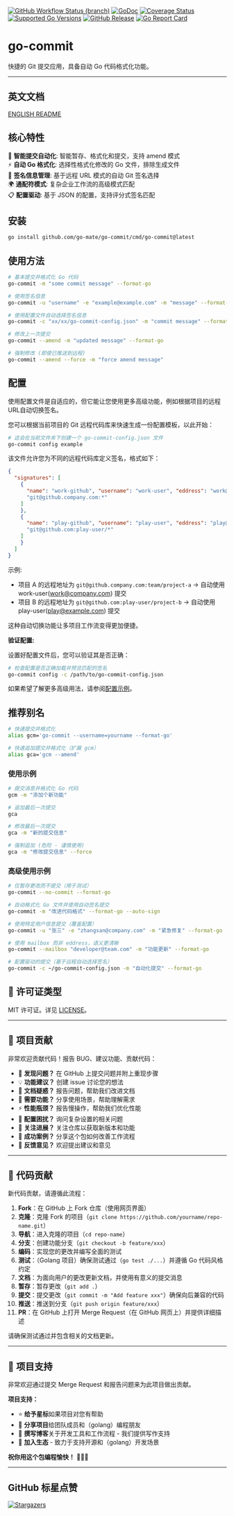 [![GitHub Workflow Status (branch)](https://img.shields.io/github/actions/workflow/status/go-mate/go-commit/release.yml?branch=main&label=BUILD)](https://github.com/go-mate/go-commit/actions/workflows/release.yml?query=branch%3Amain)
[![GoDoc](https://pkg.go.dev/badge/github.com/go-mate/go-commit)](https://pkg.go.dev/github.com/go-mate/go-commit)
[![Coverage Status](https://img.shields.io/coveralls/github/go-mate/go-commit/main.svg)](https://coveralls.io/github/go-mate/go-commit?branch=main)
[![Supported Go Versions](https://img.shields.io/badge/Go-1.25+-lightgrey.svg)](https://go.dev/)
[![GitHub Release](https://img.shields.io/github/release/go-mate/go-commit.svg)](https://github.com/go-mate/go-commit/releases)
[![Go Report Card](https://goreportcard.com/badge/github.com/go-mate/go-commit)](https://goreportcard.com/report/github.com/go-mate/go-commit)

# go-commit

快捷的 Git 提交应用，具备自动 Go 代码格式化功能。

---

<!-- TEMPLATE (ZH) BEGIN: LANGUAGE NAVIGATION -->
## 英文文档

[ENGLISH README](README.md)
<!-- TEMPLATE (ZH) END: LANGUAGE NAVIGATION -->

## 核心特性

🎯 **智能提交自动化**: 智能暂存、格式化和提交，支持 amend 模式  
⚡ **自动 Go 格式化**: 选择性格式化修改的 Go 文件，排除生成文件  
🔄 **签名信息管理**: 基于远程 URL 模式的自动 Git 签名选择  
🌍 **通配符模式**: 复杂企业工作流的高级模式匹配  
📋 **配置驱动**: 基于 JSON 的配置，支持评分式签名匹配

## 安装

```bash
go install github.com/go-mate/go-commit/cmd/go-commit@latest
```

## 使用方法

```bash
# 基本提交并格式化 Go 代码
go-commit -m "some commit message" --format-go

# 使用签名信息
go-commit -u "username" -e "example@example.com" -m "message" --format-go

# 使用配置文件自动选择签名信息
go-commit -c "xx/xx/go-commit-config.json" -m "commit message" --format-go

# 修改上一次提交
go-commit --amend -m "updated message" --format-go

# 强制修改 (即使已推送到远程)
go-commit --amend --force -m "force amend message"
```

## 配置

使用配置文件是自适应的，但它能让您使用更多高级功能，例如根据项目的远程URL自动切换签名。

您可以根据当前项目的 Git 远程代码库来快速生成一份配置模板，以此开始：

```bash
# 这会在当前文件夹下创建一个 go-commit-config.json 文件
go-commit config example
```

该文件允许您为不同的远程代码库定义签名，格式如下：

```json
{
  "signatures": [
    {
      "name": "work-github", "username": "work-user", "eddress": "work@company.com", "remotePatterns": [
      "git@github.company.com:*"
    ]
    },
    {
      "name": "play-github", "username": "play-user", "eddress": "play@example.com", "remotePatterns": [
      "git@github.com:play-user/*"
    ]
    }
  ]
}
```

示例:

- 项目 A 的远程地址为 `git@github.company.com:team/project-a` → 自动使用 work-user(work@company.com) 提交
- 项目 B 的远程地址为 `git@github.com:play-user/project-b` → 自动使用 play-user(play@example.com) 提交

这种自动切换功能让多项目工作流变得更加便捷。

**验证配置:**

设置好配置文件后，您可以验证其是否正确：

```bash
# 检查配置是否正确加载并预览匹配的签名
go-commit config -c /path/to/go-commit-config.json
```

如果希望了解更多高级用法，请参阅[配置示例](internal/examples/)。

## 推荐别名

```bash
# 快速提交并格式化
alias gcm='go-commit --username=yourname --format-go'

# 快速追加提交并格式化（扩展 gcm）
alias gca='gcm --amend'
```

### 使用示例

```bash
# 提交消息并格式化 Go 代码
gcm -m "添加个新功能"

# 追加最后一次提交
gca

# 修改最后一次提交
gca -m "新的提交信息"

# 强制追加 (危险 - 谨慎使用)
gca -m "修改提交信息" --force
```

### 高级使用示例

```bash
# 仅暂存更改而不提交（用于测试）
go-commit --no-commit --format-go

# 自动格式化 Go 文件并使用自动签名提交
go-commit -m "改进代码格式" --format-go --auto-sign

# 使用特定用户信息提交（覆盖配置）
go-commit -u "张三" -e "zhangsan@company.com" -m "紧急修复" --format-go

# 使用 mailbox 而非 eddress，语义更清晰
go-commit --mailbox "developer@team.com" -m "功能更新" --format-go

# 配置驱动的提交（基于远程自动选择签名）
go-commit -c ~/go-commit-config.json -m "自动化提交" --format-go
```

<!-- TEMPLATE (ZH) BEGIN: STANDARD PROJECT FOOTER -->
<!-- VERSION 2025-09-26 07:39:27.188023 +0000 UTC -->

## 📄 许可证类型

MIT 许可证。详见 [LICENSE](LICENSE)。

---

## 🤝 项目贡献

非常欢迎贡献代码！报告 BUG、建议功能、贡献代码：

- 🐛 **发现问题？** 在 GitHub 上提交问题并附上重现步骤
- 💡 **功能建议？** 创建 issue 讨论您的想法
- 📖 **文档疑惑？** 报告问题，帮助我们改进文档
- 🚀 **需要功能？** 分享使用场景，帮助理解需求
- ⚡ **性能瓶颈？** 报告慢操作，帮助我们优化性能
- 🔧 **配置困扰？** 询问复杂设置的相关问题
- 📢 **关注进展？** 关注仓库以获取新版本和功能
- 🌟 **成功案例？** 分享这个包如何改善工作流程
- 💬 **反馈意见？** 欢迎提出建议和意见

---

## 🔧 代码贡献

新代码贡献，请遵循此流程：

1. **Fork**：在 GitHub 上 Fork 仓库（使用网页界面）
2. **克隆**：克隆 Fork 的项目（`git clone https://github.com/yourname/repo-name.git`）
3. **导航**：进入克隆的项目（`cd repo-name`）
4. **分支**：创建功能分支（`git checkout -b feature/xxx`）
5. **编码**：实现您的更改并编写全面的测试
6. **测试**：（Golang 项目）确保测试通过（`go test ./...`）并遵循 Go 代码风格约定
7. **文档**：为面向用户的更改更新文档，并使用有意义的提交消息
8. **暂存**：暂存更改（`git add .`）
9. **提交**：提交更改（`git commit -m "Add feature xxx"`）确保向后兼容的代码
10. **推送**：推送到分支（`git push origin feature/xxx`）
11. **PR**：在 GitHub 上打开 Merge Request（在 GitHub 网页上）并提供详细描述

请确保测试通过并包含相关的文档更新。

---

## 🌟 项目支持

非常欢迎通过提交 Merge Request 和报告问题来为此项目做出贡献。

**项目支持：**

- ⭐ **给予星标**如果项目对您有帮助
- 🤝 **分享项目**给团队成员和（golang）编程朋友
- 📝 **撰写博客**关于开发工具和工作流程 - 我们提供写作支持
- 🌟 **加入生态** - 致力于支持开源和（golang）开发场景

**祝你用这个包编程愉快！** 🎉🎉🎉

<!-- TEMPLATE (ZH) END: STANDARD PROJECT FOOTER -->

---

## GitHub 标星点赞

[![Stargazers](https://starchart.cc/go-mate/go-commit.svg?variant=adaptive)](https://starchart.cc/go-mate/go-commit)
